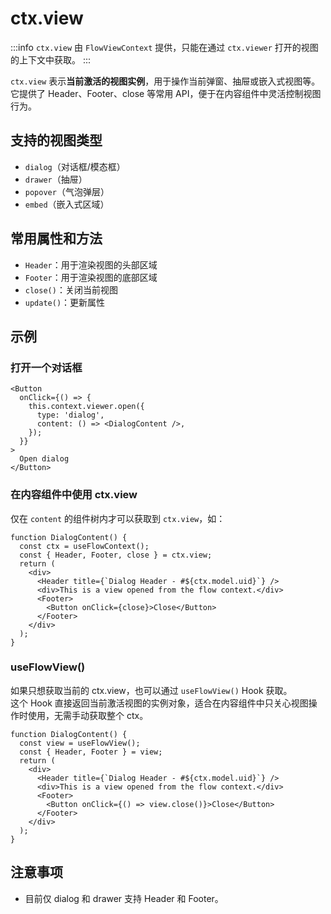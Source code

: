 # ctx.view

:::info
`ctx.view` 由 `FlowViewContext` 提供，只能在通过 `ctx.viewer` 打开的视图的上下文中获取。
:::

`ctx.view` 表示**当前激活的视图实例**，用于操作当前弹窗、抽屉或嵌入式视图等。它提供了 Header、Footer、close 等常用 API，便于在内容组件中灵活控制视图行为。

## 支持的视图类型

- `dialog`（对话框/模态框）
- `drawer`（抽屉）
- `popover`（气泡弹层）
- `embed`（嵌入式区域）

## 常用属性和方法

- `Header`：用于渲染视图的头部区域
- `Footer`：用于渲染视图的底部区域
- `close()`：关闭当前视图
- `update()`：更新属性

## 示例

<code src="./dialog-hook.tsx"></code>

### 打开一个对话框

```tsx | pure
<Button
  onClick={() => {
    this.context.viewer.open({
      type: 'dialog',
      content: () => <DialogContent />,
    });
  }}
>
  Open dialog
</Button>
```

### 在内容组件中使用 ctx.view

仅在 `content` 的组件树内才可以获取到 `ctx.view`，如：

```tsx | pure
function DialogContent() {
  const ctx = useFlowContext();
  const { Header, Footer, close } = ctx.view;
  return (
    <div>
      <Header title={`Dialog Header - #${ctx.model.uid}`} />
      <div>This is a view opened from the flow context.</div>
      <Footer>
        <Button onClick={close}>Close</Button>
      </Footer>
    </div>
  );
}
```

### useFlowView()

如果只想获取当前的 ctx.view，也可以通过 `useFlowView()` Hook 获取。  
这个 Hook 直接返回当前激活视图的实例对象，适合在内容组件中只关心视图操作时使用，无需手动获取整个 ctx。

```tsx | pure
function DialogContent() {
  const view = useFlowView();
  const { Header, Footer } = view;
  return (
    <div>
      <Header title={`Dialog Header - #${ctx.model.uid}`} />
      <div>This is a view opened from the flow context.</div>
      <Footer>
        <Button onClick={() => view.close()}>Close</Button>
      </Footer>
    </div>
  );
}
```

## 注意事项

- 目前仅 dialog 和 drawer 支持 Header 和 Footer。
